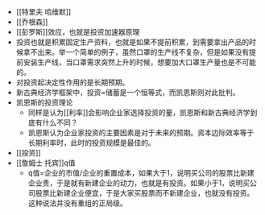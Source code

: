 - [[特里夫 哈维默]]
- [[乔根森]]
- [[彭罗斯]]效应，也就是投资加速器原理
- 投资也就是积累固定生产资料，也就是如果不提前积累，到需要拿出产品的时候拿不出来。举一个简单的例子，虽然口罩的生产线不复杂，但是如果没有提前安装生产线，当口罩需求突然上升的时候，想要加大口罩生产量也是不可能的。
- 对投资起决定性作用的是长期预期。
- 新古典经济学框架中，投资=储蓄是一个恒等式，而凯恩斯则对此批判。
- 凯恩斯的投资理论
    - 同样是认为[[利率]]会影响企业家选择投资的量，凯恩斯和新古典经济学到底有什么不同？
    - 凯恩斯认为企业家投资的主要因素是对于未来的预期。资本边际效率等于长期利率时，此时的投资规模是最佳的。
- [[投资]]
- [[詹姆士 托宾]]q值
    - q值=企业的市值/企业的重置成本，如果大于1，说明买公司的股票比新建企业贵，于是就有新建企业的动力，也就是有投资。如果小于1，说明买公司股票比新建企业便宜，于是大家买股票而不新建企业，也就没有投资。这种说法并没有重组的正局级。
